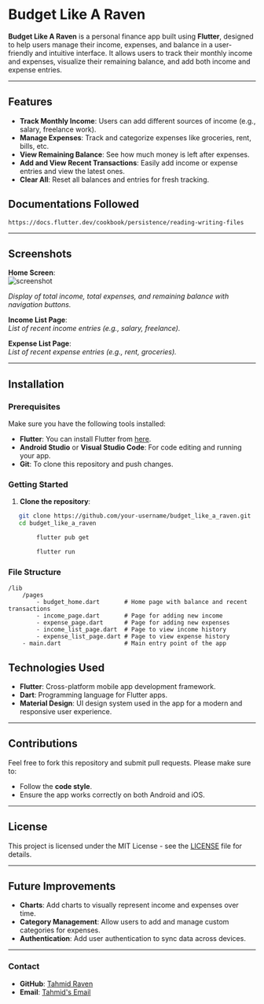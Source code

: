 # Budget Like A Raven

**Budget Like A Raven** is a personal finance app built using **Flutter**, designed to help users manage their income, expenses, and balance in a user-friendly and intuitive interface. It allows users to track their monthly income and expenses, visualize their remaining balance, and add both income and expense entries.

---

## Features

- **Track Monthly Income**: Users can add different sources of income (e.g., salary, freelance work).
- **Manage Expenses**: Track and categorize expenses like groceries, rent, bills, etc.
- **View Remaining Balance**: See how much money is left after expenses.
- **Add and View Recent Transactions**: Easily add income or expense entries and view the latest ones.
- **Clear All**: Reset all balances and entries for fresh tracking.

## Documentations Followed

```
https://docs.flutter.dev/cookbook/persistence/reading-writing-files
```

---

## Screenshots

**Home Screen**:  
![screenshot](https://github.com/user-attachments/assets/a4f0ec84-5dc4-48ad-ada6-e0653ca77254)

_Display of total income, total expenses, and remaining balance with navigation buttons._

**Income List Page**:  
_List of recent income entries (e.g., salary, freelance)._

**Expense List Page**:  
_List of recent expense entries (e.g., rent, groceries)._

---

## Installation

### Prerequisites

Make sure you have the following tools installed:

- **Flutter**: You can install Flutter from [here](https://flutter.dev/docs/get-started/install).
- **Android Studio** or **Visual Studio Code**: For code editing and running your app.
- **Git**: To clone this repository and push changes.

### Getting Started

1. **Clone the repository**:

```bash
   git clone https://github.com/your-username/budget_like_a_raven.git
   cd budget_like_a_raven

        flutter pub get

        flutter run
```


### File Structure


```
/lib
    /pages
        - budget_home.dart       # Home page with balance and recent transactions
        - income_page.dart       # Page for adding new income
        - expense_page.dart      # Page for adding new expenses
        - income_list_page.dart  # Page to view income history
        - expense_list_page.dart # Page to view expense history
    - main.dart                  # Main entry point of the app
```


## Technologies Used

- **Flutter**: Cross-platform mobile app development framework.
- **Dart**: Programming language for Flutter apps.
- **Material Design**: UI design system used in the app for a modern and responsive user experience.

---

## Contributions

Feel free to fork this repository and submit pull requests. Please make sure to:

- Follow the **code style**.
- Ensure the app works correctly on both Android and iOS.

---

## License

This project is licensed under the MIT License - see the [LICENSE](LICENSE) file for details.

---

## Future Improvements

- **Charts**: Add charts to visually represent income and expenses over time.
- **Category Management**: Allow users to add and manage custom categories for expenses.
- **Authentication**: Add user authentication to sync data across devices.

---

### Contact

- **GitHub**: [Tahmid Raven](https://github.com/tahmidraven)
- **Email**: [Tahmid's Email](mailto:tahmidraven@gmail.com)
